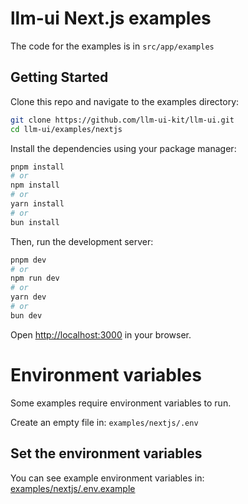 # llm-ui Next.js examples

The code for the examples is in `src/app/examples`

## Getting Started

Clone this repo and navigate to the examples directory:

```bash
git clone https://github.com/llm-ui-kit/llm-ui.git
cd llm-ui/examples/nextjs
```

Install the dependencies using your package manager:

```bash
pnpm install
# or
npm install
# or
yarn install
# or
bun install
```

Then, run the development server:

```bash
pnpm dev
# or
npm run dev
# or
yarn dev
# or
bun dev
```

Open [http://localhost:3000](http://localhost:3000) in your browser.

# Environment variables

Some examples require environment variables to run.

Create an empty file in: `examples/nextjs/.env`

## Set the environment variables

You can see example environment variables in: [examples/nextjs/.env.example](/examples/nextjs/.env.example)
